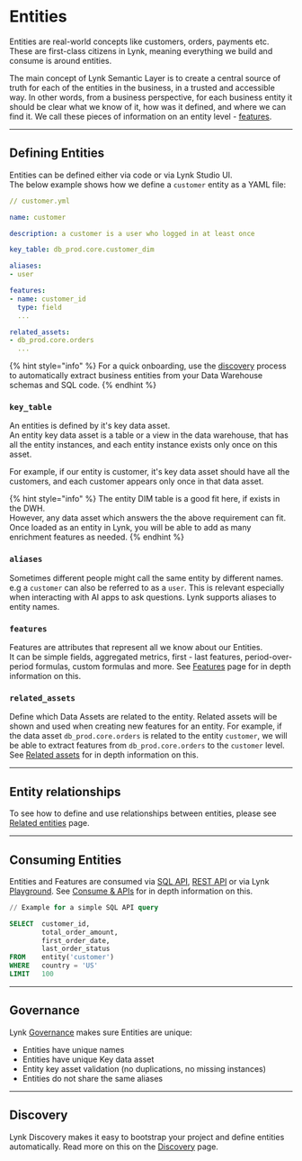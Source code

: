 # Entities

Entities are real-world concepts like customers, orders, payments etc. \
These are first-class citizens in Lynk, meaning everything we build and consume is around entities.

The main concept of Lynk Semantic Layer is to create a central source of truth for each of the entities in the business, in a trusted and accessible way. In other words, from a business perspective, for each business entity it should be clear what we know of it, how was it defined, and where we can find it. We call these pieces of information on an entity level - [features](../features/).

***

## Defining Entities

Entities can be defined either via code or via Lynk Studio UI.\
The below example shows how we define a `customer` entity as a YAML file:

```yaml
// customer.yml

name: customer

description: a customer is a user who logged in at least once

key_table: db_prod.core.customer_dim

aliases:
- user

features:
- name: customer_id
  type: field
  ...

related_assets:
- db_prod.core.orders
  ...

```

{% hint style="info" %}
For a quick onboarding, use the [discovery](./#discovery) process to automatically extract business entities from your Data Warehouse schemas and SQL code.
{% endhint %}

### `key_table`

An entities is defined by it's key data asset. \
An entity key data asset is a table or a view in the data warehouse, that has all the entity instances, and each entity instance exists only once on this asset.&#x20;

For example, if our entity is customer, it's key data asset should have all the customers, and each customer appears only once in that data asset.

{% hint style="info" %}
The entity DIM table is a good fit here, if exists in the DWH.\
However, any data asset which answers the the above requirement can fit. Once loaded as an entity in Lynk, you will be able to add as many enrichment features as needed.
{% endhint %}

### `aliases`

Sometimes different people might call the same entity by different names. e.g a `customer` can also be referred to as a `user`. This is relevant especially when interacting with AI apps to ask questions. Lynk supports aliases to entity names.

### `features`

Features are attributes that represent all we know about our Entities. \
It can be simple fields, aggregated metrics, first - last features, period-over-period formulas, custom formulas and more. See [Features](./#features) page for in depth information on this.

### `related_assets`

Define which Data Assets are related to the entity. Related assets will be shown and used when creating new features for an entity. For example, if the data asset `db_prod.core.orders` is related to the entity `customer`, we will be able to extract features from `db_prod.core.orders` to the `customer` level. See [Related assets](related-data-assets.md) for in depth information on this.

***

## Entity relationships

To see how to define and use relationships between entities, please see [Related entities](related-data-assets.md) page.

***

## Consuming Entities

Entities and Features are consumed via [SQL API](../../consume-and-apis/sql-api/), [REST API](../../consume-and-apis/rest-api.md) or via Lynk [Playground](../../consume-and-apis/playground.md). See [Consume & APIs](../../consume-and-apis/) for in depth information on this.

```sql
// Example for a simple SQL API query

SELECT  customer_id,
        total_order_amount,
        first_order_date,
        last_order_status
FROM    entity('customer') 
WHERE   country = 'US'
LIMIT   100
```

***

## Governance

Lynk [Governance](../../governance.md) makes sure Entities are unique:

* Entities have unique names
* Entities have unique Key data asset
* Entity key asset validation (no duplications, no missing instances)
* Entities do not share the same aliases

***

## Discovery

Lynk Discovery makes it easy to bootstrap your project and define entities automatically. Read more on this on the [Discovery](./#discovery) page.

